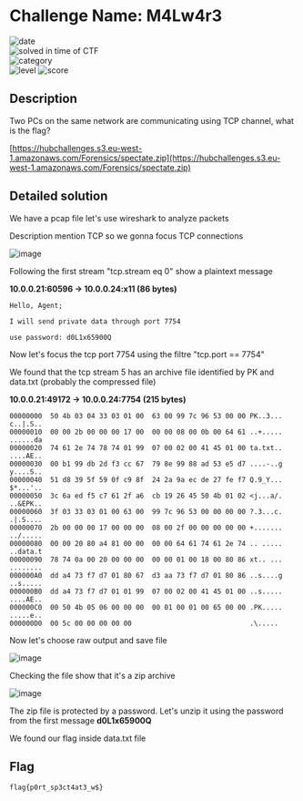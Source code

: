 # Challenge Name: M4Lw4r3

![date](https://img.shields.io/badge/date-19.03.2021-brightgreen.svg)  
![solved in time of CTF](https://img.shields.io/badge/solved-in%20time%20of%20CTF-brightgreen.svg)   
![category](https://img.shields.io/badge/category-Network-blueviolet.svg)   
![level](https://img.shields.io/badge/level-Easy-blue.svg)
![score](https://img.shields.io/badge/score-50-blue.svg)

## Description

Two PCs on the same network are communicating using TCP channel, what is the flag?

[https://hubchallenges.s3.eu-west-1.amazonaws.com/Forensics/spectate.zip](https://hubchallenges.s3.eu-west-1.amazonaws.com/Forensics/spectate.zip)

## Detailed solution

We have a pcap file let's use wireshark to analyze packets

Description mention TCP so we gonna focus TCP connections

![image](https://user-images.githubusercontent.com/72421091/159141822-0b96eef0-e65c-4e1a-8ae8-925843691af6.png)

Following the first stream "tcp.stream eq 0" show a plaintext message

**10.0.0.21:60596 -> 10.0.0.24:x11 (86 bytes)**

```
Hello, Agent; 

I will send private data through port 7754 

use password: d0L1x65900Q

```

Now let's focus the tcp port 7754 using the filtre "tcp.port == 7754"  

We found that the tcp stream 5 has an archive file identified by PK and data.txt (probably the compressed file)

**10.0.0.21:49172 -> 10.0.0.24:7754 (215 bytes)**

```
00000000  50 4b 03 04 33 03 01 00  63 00 99 7c 96 53 00 00 PK..3... c..|.S..
00000010  00 00 2b 00 00 00 17 00  00 00 08 00 0b 00 64 61 ..+..... ......da
00000020  74 61 2e 74 78 74 01 99  07 00 02 00 41 45 01 00 ta.txt.. ....AE..
00000030  00 b1 99 db 2d f3 cc 67  79 8e 99 88 ad 53 e5 d7 ....-..g y....S..
00000040  51 d8 39 5f 59 0f c9 8f  24 2a 9a ec de 27 fe f7 Q.9_Y... $*...'..
00000050  3c 6a ed f5 c7 61 2f a6  cb 19 26 45 50 4b 01 02 <j...a/. ..&EPK..
00000060  3f 03 33 03 01 00 63 00  99 7c 96 53 00 00 00 00 ?.3...c. .|.S....
00000070  2b 00 00 00 17 00 00 00  08 00 2f 00 00 00 00 00 +....... ../.....
00000080  00 00 20 80 a4 81 00 00  00 00 64 61 74 61 2e 74 .. ..... ..data.t
00000090  78 74 0a 00 20 00 00 00  00 00 01 00 18 00 80 86 xt.. ... ........
000000A0  dd a4 73 f7 d7 01 80 67  d3 aa 73 f7 d7 01 80 86 ..s....g ..s.....
000000B0  dd a4 73 f7 d7 01 01 99  07 00 02 00 41 45 01 00 ..s..... ....AE..
000000C0  00 50 4b 05 06 00 00 00  00 01 00 01 00 65 00 00 .PK..... .....e..
000000D0  00 5c 00 00 00 00 00                             .\.....

```

Now let's choose raw output and save file 

![image](https://user-images.githubusercontent.com/72421091/159142032-290d3466-278a-417f-9dbd-36656b9aaa88.png)


Checking the file show that it's a zip archive 

![image](https://user-images.githubusercontent.com/72421091/159142029-2fa254ac-1923-482a-894d-12314a5a94d1.png)


The zip file is protected by a password. Let's unzip it using the password from the first message **d0L1x65900Q**

We found our flag inside data.txt file

## Flag

```
flag{p0rt_sp3ct4at3_w$}
```
